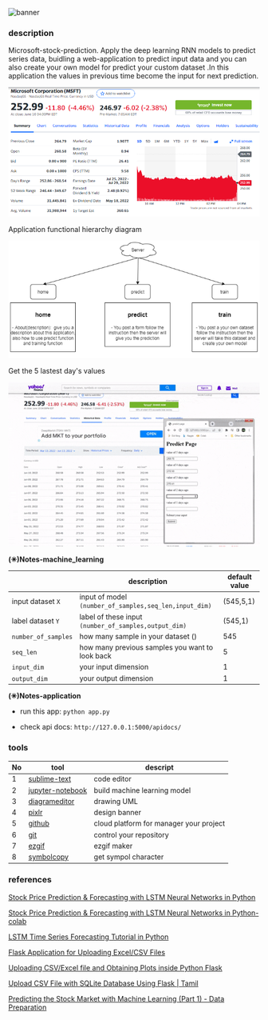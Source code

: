 ![banner](./imgs/banner.gif)

### description

Microsoft-stock-prediction. Apply the deep learning RNN models to predict series data, buidling a web-application to predict input data and you can also create your own model for predict your custom dataset .In this application the values in previous time become the input for next prediction.

![msft_yahoo](./imgs/msft_yahoo.png)

Application functional hierarchy diagram

![app_func_diagram](./imgs/app_func_diagram.png)

Get the 5 lastest day's values

![predict_gif](./imgs/predict_gif.gif)

**(✳)Notes-machine_learning**

||description|default value|
|---|---|---|
|input dataset `X`| input of model `(number_of_samples,seq_len,input_dim)`|(545,5,1)|
|label dataset `Y`| label of these input `(number_of_samples,output_dim)`|(545,1)|
|`number_of_samples`| how many sample in your dataset ()|545|
|`seq_len`| how many previous samples you want to look back|5|
|`input_dim`| your input dimension|1|
|`output_dim`| your output dimension|1|

**(✳)Notes-application**

- run this app: `python app.py`

- check api docs: `http://127.0.0.1:5000/apidocs/`

### tools

|No|tool|descript|
|---|---|---|
|1|[sublime-text](https://www.sublimetext.com/)|code editor|
|2|[jupyter-notebook](https://jupyter.org/)|build machine learning model|
|3|[diagrameditor](https://www.diagrameditor.com/)|drawing UML|
|4|[pixlr](https://pixlr.com/vn/x/)|design banner|
|5|[github](https://github.com/)|cloud platform for manager your project|
|6|[git](https://git-scm.com/)|control your repository|
|7|[ezgif](https://ezgif.com/maker)|ezgif maker|
|8|[symbolcopy](https://www.symbolcopy.com/)|get sympol character|

### references

[Stock Price Prediction & Forecasting with LSTM Neural Networks in Python](https://www.youtube.com/watch?v=CbTU92pbDKw&t=492s)

[Stock Price Prediction & Forecasting with LSTM Neural Networks in Python-colab](https://colab.research.google.com/drive/1Bk4zPQwAfzoSHZokKUefKL1s6lqmam6S?usp=sharing)

[LSTM Time Series Forecasting Tutorial in Python](https://www.youtube.com/watch?v=c0k-YLQGKjY)

[Flask Application for Uploading Excel/CSV Files](https://www.youtube.com/watch?v=tJKHrLzcopo)

[Uploading CSV/Excel file and Obtaining Plots inside Python Flask](https://www.youtube.com/watch?v=BAngpMIaZvM)

[Upload CSV File with SQLite Database Using Flask | Tamil](https://www.youtube.com/watch?v=YNzRBjW_HR4&t=215s)

[Predicting the Stock Market with Machine Learning (Part 1) - Data Preparation](https://www.youtube.com/watch?v=Hf-c4Y3OZnk&list=PLGxQQ15B6f3u3rNGzaBqvTd8g7PGTd2jO&index=1)